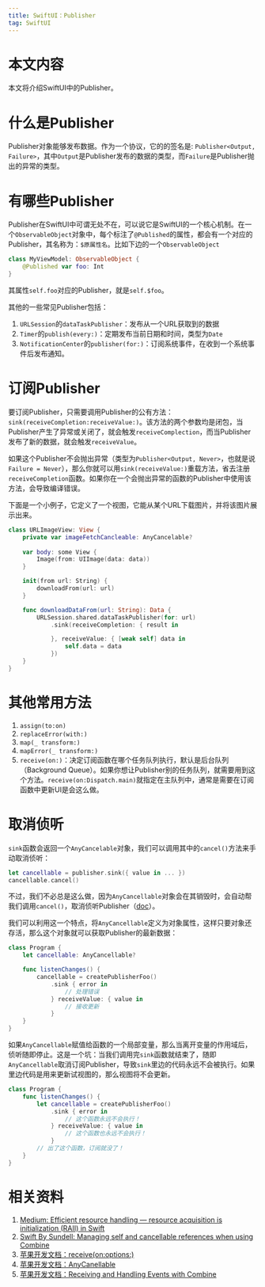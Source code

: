 ```yaml
---
title: SwiftUI：Publisher
tag: SwiftUI
---
```


# 本文内容

本文将介绍SwiftUI中的Publisher。

# 什么是Publisher

Publisher对象能够发布数据。作为一个协议，它的的签名是: `Publisher<Output, Failure>`，其中`Output`是Publisher发布的数据的类型，而`Failure`是Publisher抛出的异常的类型。

# 有哪些Publisher

Publisher在SwiftUI中可谓无处不在，可以说它是SwiftUI的一个核心机制。在一个`ObservableObject`对象中，每个标注了`@Published`的属性，都会有一个对应的Publisher，其名称为：`$原属性名`。比如下边的一个`ObservableObject`

```swift
class MyViewModel: ObservableObject {
    @Published var foo: Int
}
```

其属性`self.foo`对应的Publisher，就是`self.$foo`。

其他的一些常见Publisher包括：

1. `URLSession`的`dataTaskPublisher`：发布从一个URL获取到的数据
2. `Timer`的`publish(every:)`：定期发布当前日期和时间，类型为`Date`
3. `NotificationCenter`的`publisher(for:)`：订阅系统事件，在收到一个系统事件后发布通知。

# 订阅Publisher

要订阅Publisher，只需要调用Publisher的公有方法：`sink(receiveCompletion:receiveValue:)`。该方法的两个参数均是闭包，当Publisher产生了异常或关闭了，就会触发`receiveComplection`，而当Publisher发布了新的数据，就会触发`receiveValue`。

如果这个Publisher不会抛出异常（类型为`Publisher<Output, Never>`，也就是说`Failure = Never`），那么你就可以用`sink(receiveValue:)`重载方法，省去注册`receiveCompletion`函数。如果你在一个会抛出异常的函数的Publisher中使用该方法，会导致编译错误。

下面是一个小例子，它定义了一个视图，它能从某个URL下载图片，并将该图片展示出来。

```swift
class URLImageView: View {
    private var imageFetchCancleable: AnyCancelable?
    
    var body: some View {
        Image(from: UIImage(data: data))
    }

    init(from url: String) {
        downloadFrom(url: url)
    }

    func downloadDataFrom(url: String): Data {
        URLSession.shared.dataTaskPublisher(for: url)
            .sink(receiveCompletion: { result in

            }, receiveValue: { [weak self] data in
                self.data = data
            })
    }
}
```

# 其他常用方法

1. `assign(to:on)`
4. `replaceError(with:)`
5.  `map(_ transform:)`
6. `mapError(_ transform:)`
7. `receive(on:)`：决定订阅函数在哪个任务队列执行，默认是后台队列（Background Queue）。如果你想让Publisher别的任务队列，就需要用到这个方法。`receive(on:Dispatch.main)`就指定在主队列中，通常是需要在订阅函数中更新UI是会这么做。


# 取消侦听

`sink`函数会返回一个`AnyCancelable`对象，我们可以调用其中的`cancel()`方法来手动取消侦听：

```swift
let cancellable = publisher.sink({ value in ... })
cancellable.cancel()
```

不过，我们不必总是这么做，因为`AnyCancellable`对象会在其销毁时，会自动帮我们调用`cancel()`，取消侦听Publisher（[doc](https://developer.apple.com/documentation/combine/anycancellable)）。

我们可以利用这一个特点，将`AnyCancellable`定义为对象属性，这样只要对象还存活，那么这个对象就可以获取Publisher的最新数据：

```swift
class Program {
    let cancellable: AnyCancellable?

    func listenChanges() {
        cancellable = createPublisherFoo()
            .sink { error in
                // 处理错误
            } receiveValue: { value in
                // 接收更新
            }
    }
}
```

如果`AnyCancellable`赋值给函数的一个局部变量，那么当离开变量的作用域后，侦听随即停止。这是一个坑：当我们调用完`sink`函数就结束了，随即`AnyCancellable`取消订阅Publisher，导致`sink`里边的代码永远不会被执行。如果里边代码是用来更新试视图的，那么视图将不会更新。

```swift
class Program {
    func listenChanges() {
        let cancellable = createPublisherFoo()
            .sink { error in
                // 这个函数永远不会执行！
            } receiveValue: { value in
                // 这个函数也永远不会执行！
            }
        // 出了这个函数，订阅就没了！
    }
}
```

# 相关资料

1. [Medium: Efficient resource handling — resource acquisition is initialization (RAII) in Swift](https://medium.com/@redhotbits/resource-acquisition-is-initialization-raii-in-swift-62f856063a74)
2. [Swift By Sundell: Managing self and cancellable references when using Combine](https://www.swiftbysundell.com/articles/combine-self-cancellable-memory-management/)
3. [苹果开发文档：receive(on:options:)](https://developer.apple.com/documentation/combine/publisher/receive(on:options:))
4. [苹果开发文档：AnyCanellable](https://developer.apple.com/documentation/combine/anycancellable)
5. [苹果开发文档：Receiving and Handling Events with Combine](https://developer.apple.com/documentation/combine/receiving-and-handling-events-with-combine)
